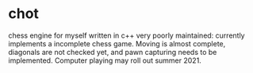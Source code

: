 # chot
chess engine for myself written in c++
very poorly maintained:
  currently implements a incomplete chess game. Moving is almost complete, diagonals are not checked yet, and pawn capturing needs to be implemented.
  Computer playing may roll out summer 2021.
